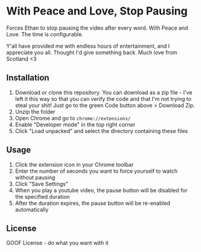 # With Peace and Love, Stop Pausing

Forces Ethan to stop pausing the video after every word. With Peace and Love. The time is configurable.

Y'all have provided me with endless hours of entertainment, and I appreciate you all. Thought I'd give something back. Much love from Scotland <3

## Installation

1. Download or clone this repository. You can download as a zip file - I've left it this way so that you can verify the code and that I'm not trying to steal your shit! Just go to the green Code button above > Download Zip.
2. Unzip the folder
3. Open Chrome and go to `chrome://extensions/`
4. Enable "Developer mode" in the top right corner
5. Click "Load unpacked" and select the directory containing these files

## Usage

1. Click the extension icon in your Chrome toolbar
2. Enter the number of seconds you want to force yourself to watch without pausing
3. Click "Save Settings"
4. When you play a youtube video, the pause button will be disabled for the specified duration
5. After the duration expires, the pause button will be re-enabled automatically

## License

GOOF License - do what you want with it